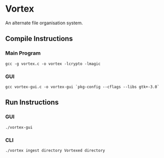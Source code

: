 # Vortex
An alternate file organisation system. 

## Compile Instructions
### Main Program
```
gcc -g vortex.c -o vortex -lcrypto -lmagic
```
### GUI
```
gcc vortex-gui.c -o vortex-gui `pkg-config --cflags --libs gtk+-3.0`
```

## Run Instructions
### GUI
```
./vortex-gui
```
### CLI
```
./vortex ingest directory Vortexed directory
```
